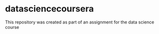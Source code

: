 # datasciencecoursera
This repository was created as part of an assignment for the data science course
